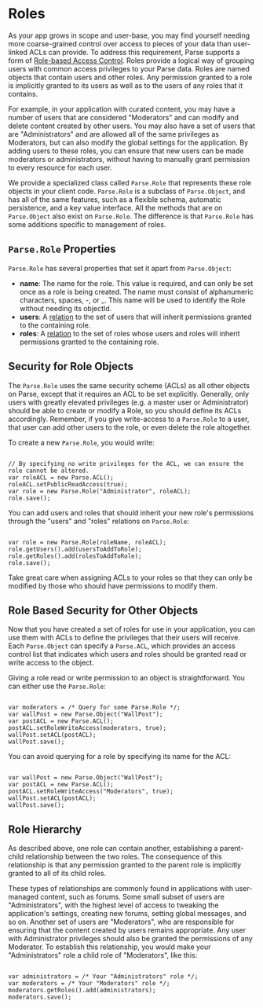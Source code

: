 # Roles

As your app grows in scope and user-base, you may find yourself needing more coarse-grained control over access to pieces of your data than user-linked ACLs can provide. To address this requirement, Parse supports a form of [Role-based Access Control](http://en.wikipedia.org/wiki/Role-based_access_control). Roles provide a logical way of grouping users with common access privileges to your Parse data. Roles are named objects that contain users and other roles.  Any permission granted to a role is implicitly granted to its users as well as to the users of any roles that it contains.

For example, in your application with curated content, you may have a number of users that are considered "Moderators" and can modify and delete content created by other users.  You may also have a set of users that are "Administrators" and are allowed all of the same privileges as Moderators, but can also modify the global settings for the application. By adding users to these roles, you can ensure that new users can be made moderators or administrators, without having to manually grant permission to every resource for each user.

We provide a specialized class called `Parse.Role` that represents these role objects in your client code. `Parse.Role` is a subclass of `Parse.Object`, and has all of the same features, such as a flexible schema, automatic persistence, and a key value interface.  All the methods that are on `Parse.Object` also  exist on `Parse.Role`.  The difference is that `Parse.Role` has some additions specific to management of roles.

## `Parse.Role` Properties

`Parse.Role` has several properties that set it apart from `Parse.Object`:

*   **name**: The name for the role.  This value is required, and can only be set once as a role is being created.  The name must consist of alphanumeric characters, spaces, -, or _.  This name will be used to identify the Role without needing its objectId.
*   **users**: A [relation](#one-to-one-and-one-to-many-relationships) to the set of users that will inherit permissions granted to the containing role.
*   **roles**: A [relation](#many-to-many-relationships) to the set of roles whose users and roles will inherit permissions granted to the containing role.

## Security for Role Objects

The `Parse.Role` uses the same security scheme (ACLs) as all other objects on Parse, except that it requires an ACL to be set explicitly. Generally, only users with greatly elevated privileges (e.g. a master user or Administrator) should be able to create or modify a Role, so you should define its ACLs accordingly.  Remember, if you give write-access to a `Parse.Role` to a user, that user can add other users to the role, or even delete the role altogether.

To create a new `Parse.Role`, you would write:

<pre><code class="javascript">
// By specifying no write privileges for the ACL, we can ensure the role cannot be altered.
var roleACL = new Parse.ACL();
roleACL.setPublicReadAccess(true);
var role = new Parse.Role("Administrator", roleACL);
role.save();
</code></pre>

You can add users and roles that should inherit your new role's permissions through the "users" and "roles" relations on `Parse.Role`:

<pre><code class="javascript">
var role = new Parse.Role(roleName, roleACL);
role.getUsers().add(usersToAddToRole);
role.getRoles().add(rolesToAddToRole);
role.save();
</code></pre>

Take great care when assigning ACLs to your roles so that they can only be modified by those who should have permissions to modify them.

## Role Based Security for Other Objects

Now that you have created a set of roles for use in your application, you can use them with ACLs to define the privileges that their users will receive. Each `Parse.Object` can specify a `Parse.ACL`, which provides an access control list that indicates which users and roles should be granted read or write access to the object.

Giving a role read or write permission to an object is straightforward.  You can either use the `Parse.Role`:

<pre><code class="javascript">
var moderators = /* Query for some Parse.Role */;
var wallPost = new Parse.Object("WallPost");
var postACL = new Parse.ACL();
postACL.setRoleWriteAccess(moderators, true);
wallPost.setACL(postACL);
wallPost.save();
</code></pre>

You can avoid querying for a role by specifying its name for the ACL:

<pre><code class="javascript">
var wallPost = new Parse.Object("WallPost");
var postACL = new Parse.ACL();
postACL.setRoleWriteAccess("Moderators", true);
wallPost.setACL(postACL);
wallPost.save();
</code></pre>

## Role Hierarchy

As described above, one role can contain another, establishing a parent-child relationship between the two roles. The consequence of this relationship is that any permission granted to the parent role is implicitly granted to all of its child roles.

These types of relationships are commonly found in applications with user-managed content, such as forums. Some small subset of users are "Administrators", with the highest level of access to tweaking the application's settings, creating new forums, setting global messages, and so on. Another set of users are "Moderators", who are responsible for ensuring that the content created by users remains appropriate. Any user with Administrator privileges should also be granted the permissions of any Moderator. To establish this relationship, you would make your "Administrators" role a child role of "Moderators", like this:

<pre><code class="javascript">
var administrators = /* Your "Administrators" role */;
var moderators = /* Your "Moderators" role */;
moderators.getRoles().add(administrators);
moderators.save();
</code></pre>
